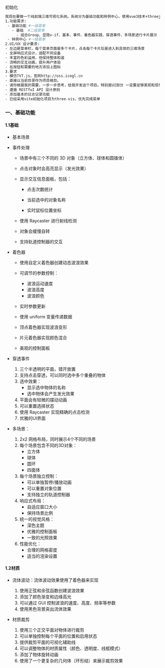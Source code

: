 初始化

~~~bash
我现在要做一个纯前端三维可视化系统。系统分为基础功能和样例中心，使用vue3技术+threejs+vite实现,请根据下面的需求进行实现
1.功能需求:
 - 基础功能 #一级菜单
   - 基础  #二级菜单
     - 组合Group、显隐v-if、基本、事件、着色器实践、穿透事件、多场景进行卡片展示
 - 样例中心 #一级菜单
2.UI/UX 设计要求:
- 左边是菜单栏，每个菜单页面是多个卡片，点击每个卡片后是进入到具体的三维场景
- 全屏响应式设计，适配不同设备
- 丰富的色彩运用，但保持整体和谐
- 流畅的交互动画，提升用户体验
- 在按钮和需要的地方添加上图标
3.要求
- 模仿TVT.js，官网http://oss.icegl.cn
- 直接以当前目录作为项目根目。
- 请你根据我的需要，一步一步思考，给我开发这个项目。特别是UI部分 一定要足够美观和现代化
- 遵循 RESTfuI API 设计原则
- 添加基本的日志记录功能
- 已经采用vite初始化项目为three-vis，优先完成菜单
~~~

### 一、基础功能

#### 1.1基础

- 基本场景

- 事件处理

  - 场景中有三个不同的 3D 对象（立方体、球体和圆锥体）

  - 点击对象时会高亮显示（发光效果）

  - 显示交互信息面板，包括：
    - 点击次数统计

    - 当前选中的对象名称
    - 实时鼠标位置坐标

  - 使用 Raycaster 进行射线检测

  - 对象会缓慢自转

  - 支持轨道控制器的交互

- 着色器

  - 使用自定义着色器创建动态波浪效果

  - 可调节的参数控制：
    - 波浪运动速度
    - 波浪高度
    - 波浪颜色

  - 实时参数更新

  - 使用 uniform 变量传递数据

  - 顶点着色器实现波浪变形

  - 片元着色器实现颜色混合

  - 美观的控制面板

- 穿透事件

  1. 三个半透明的平面，错开放置
  2. 支持点击穿透，可以同时选中多个重叠的物体
  3. 选中效果：
     - 显示选中物体的名称
     - 选中物体会产生发光效果
  4. 平面会有轻微的摆动动画
  5. 可以重置选择状态
  6. 使用 Raycaster 实现精确的点击检测
  7. 优雅的UI界面

- 多场景：

  1. 2x2 网格布局，同时展示4个不同的场景
  2. 每个场景包含不同的3D对象：
     - 立方体
     - 球体
     - 圆环
     - 四面体
  3. 每个场景独立控制：
     - 可以单独暂停/播放动画
     - 可以重置对象位置
     - 支持独立的轨道控制器
  4. 响应式布局：
     - 自适应窗口大小
     - 保持场景比例
  5. 统一的视觉风格：
     - 深色主题
     - 优雅的控制面板
     - 一致的光照效果
  6. 性能优化：
     - 合理的网格密度
     - 适当的渲染设置

#### 1.2材质

- 流体波动：流体波动效果使用了着色器来实现
  1. 使用正弦和余弦函数创建波浪效果
  2. 添加了颜色渐变和边缘高光
  3. 可以通过 GUI 控制波浪的速度、高度、频率等参数
  4. 使用黑色背景突出流体效果

- 材质裁剪
    1. 使用三个正交平面对物体进行裁剪
    2. 可以单独控制每个平面的位置和启用状态
    3. 提供裁剪平面的可视化辅助线
    4. 可以调整物体的材质属性（颜色、透明度、线框模式）
    5. 添加了物体旋转动画
    6. 使用了一个更复杂的几何体（环形结）来展示裁剪效果

